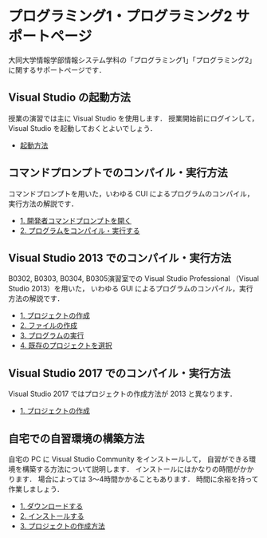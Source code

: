 # プログラミング1・プログラミング2 サポートページ

大同大学情報学部情報システム学科の「プログラミング1」「プログラミング2」に関するサポートページです．

## Visual Studio の起動方法

授業の演習では主に Visual Studio を使用します．
授業開始前にログインして，Visual Studio を起動しておくとよいでしょう．

- [起動方法](LaunchVisualStudio.md)

## コマンドプロンプトでのコンパイル・実行方法

コマンドプロンプトを用いた，いわゆる CUI によるプログラムのコンパイル，実行方法の解説です．

- [1. 開発者コマンドプロンプトを開く](LaunchPrompt.md)
- [2. プログラムをコンパイル・実行する](RunProgramOnPrompt.md)

## Visual Studio 2013 でのコンパイル・実行方法

B0302, B0303, B0304, B0305演習室での Visual Studio Professional （Visual Studio 2013）を用いた，
いわゆる GUI によるプログラムのコンパイル，実行方法の解説です．

- [1. プロジェクトの作成](CreateProject.md)
- [2. ファイルの作成](WriteProgram.md)
- [3. プログラムの実行](RunProgramOnVS.md)
- [4. 既存のプロジェクトを選択](SelectProject.md)

## Visual Studio 2017 でのコンパイル・実行方法

Visual Studio 2017 ではプロジェクトの作成方法が 2013 と異なります．

- [1. プロジェクトの作成](CreateProject2017.md)

## 自宅での自習環境の構築方法

自宅の PC に Visual Studio Community をインストールして，
自習ができる環境を構築する方法について説明します．
インストールにはかなりの時間がかかります．
場合によっては 3〜4時間かかることもあります．
時間に余裕を持って作業しましょう．

- [1. ダウンロードする](DownloadVSC.md)
- [2. インストールする](InstallVSC.md)
- [3. プロジェクトの作成方法](CreateProject2017.md)
